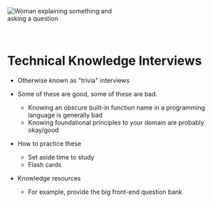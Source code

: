 <img style="margin: 0 auto; max-width:15rem; margin-bottom: 2rem" alt="Woman explaining something and asking a question" src="/knowledge.svg" />

# Technical Knowledge Interviews

- Otherwise known as "trivia" interviews
- Some of these are good, some of these are bad.

  - Knowing an obscure built-in function name in a programming language is generally bad
  - Knowing foundational principles to your domain are probably okay/good

- How to practice these

  - Set aside time to study
  - Flash cards

- Knowledge resources
  - For example, provide the big front-end question bank
